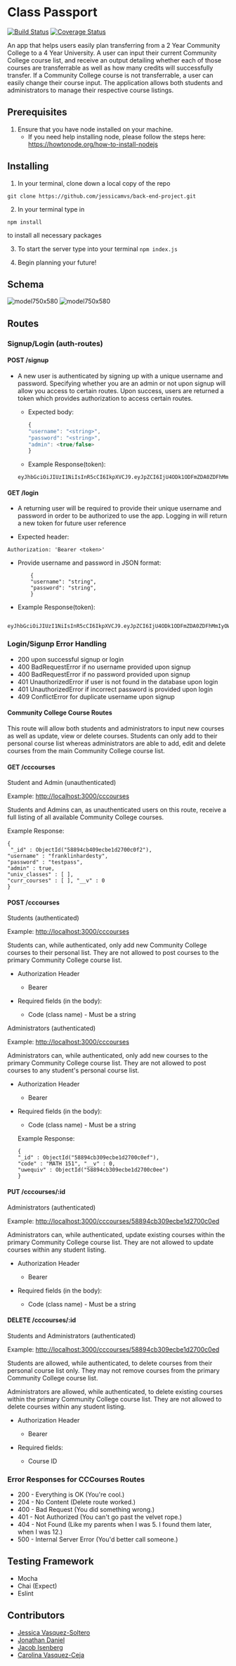 # Class Passport
[![Build Status](https://travis-ci.org/jessicamvs/back-end-project.svg?branch=master)](https://travis-ci.org/jessicamvs/back-end-project) [![Coverage Status](https://coveralls.io/repos/github/jessicamvs/back-end-project/badge.svg)](https://coveralls.io/github/jessicamvs/back-end-project?branch=staging)

An app that helps users easily plan transferring from a 2 Year Community College to a 4 Year University. A user can input their current Community College course list, and receive an output detailing whether each of those courses are transferrable as well as how many credits will successfully transfer. If a Community College course is not transferrable, a user can easily change their course input. The application allows both students and administrators to manage their respective course listings.  


## Prerequisites
1. Ensure that you have node installed on your machine.
    - If you need help installing node, please follow the steps here: https://howtonode.org/how-to-install-nodejs

## Installing
1. In your terminal, clone down a local copy of the repo

```git clone https://github.com/jessicamvs/back-end-project.git```

2. In your terminal type in
```
npm install
```
to install all necessary packages

3. To start the server type into your terminal ```npm index.js```

3. Begin planning your future!

## Schema
![model750x580](https://cloud.githubusercontent.com/assets/13214336/22278630/de5f056e-e279-11e6-9818-1877aba883f4.png)
![model750x580](https://cloud.githubusercontent.com/assets/13214336/22319645/851c5d60-e339-11e6-8d5d-1741153ca5d4.png)

## Routes

### Signup/Login (auth-routes)
#### POST /signup
  -  A new user is authenticated by signing up with a unique username and password. Specifying whether you are an admin or not upon signup will allow you access to certain routes. Upon success, users are returned a token which provides authorization to access certain routes.
      - Expected body:
        ``` js
        {
        "username": "<string>",
        "password": "<string>",
        "admin": <true/false>
        }
        ```

      - Example Response(token):
      ```
      eyJhbGciOiJIUzI1NiIsInR5cCI6IkpXVCJ9.eyJpZCI6IjU4ODk1ODFmZDA0ZDFhMmIyOWM5NjQyZCIsImlhdCI6MTQ4NTM5NTk5OX0.8_Zijpib85BGwh99IUHlrGjhT59EzigyTp8fssgSE48
      ```

#### GET /login
  - A returning user will be required to provide their unique username and password in order to be authorized to use the app. Logging in will return a new token for future user reference

  - Expected header:
  ```
  Authorization: 'Bearer <token>'
  ```
  - Provide username and password in JSON format:
    ```
        {
        "username": "string",
        "password": "string",
        }
    ```

   - Example Response(token):
```
   eyJhbGciOiJIUzI1NiIsInR5cCI6IkpXVCJ9.eyJpZCI6IjU4ODk1ODFmZDA0ZDFhMmIyOWM5NjQyZCIsImlhdCI6MTQ4NTM5NTk5OX0.8_Zijpib85BGwh99IUHlrGjhT59EzigyTp8fssgSE48
 ```

### Login/Sigunp Error Handling
- 200 upon successful signup or login
- 400 BadRequestError if no username provided upon signup
- 400 BadRequestError if no password provided upon signup
- 401 UnauthorizedError if user is not found in the database upon login
- 401 UnauthorizedError if incorrect password is provided upon login
- 409 ConflictError for duplicate username upon signup



#### Community College Course Routes
This route will allow both students and administrators to input new courses as well as update, view or delete courses. Students can only add to their personal course list whereas administrators are able to add, edit and delete courses from the main Community College course list.  

#### GET /cccourses
 Student and Admin (unauthenticated)

 Example: [http://localhost:3000/cccourses](http://localhost:3000/cccourses)

 Students and Admins can, as unauthenticated users on this route, receive a full listing of all available Community College courses.  

 Example Response:
 ```
 {
  "_id" : ObjectId("58894cb409ecbe1d2700c0f2"),
 "username" : "franklinhardesty",
 "password" : "testpass",
 "admin" : true,
 "univ_classes" : [ ],
 "curr_courses" : [ ], "__v" : 0
}
 ```


#### POST /cccourses
Students (authenticated)

Example: [http://localhost:3000/cccourses](http://localhost:3000/cccourses)

Students can, while authenticated, only add new Community College courses to their personal list.  They are not allowed to post courses to the primary Community College course list.

- Authorization Header
  - Bearer <user token>

- Required fields (in the body):
  - Code (class name) - Must be a string


Administrators (authenticated)

Example: [http://localhost:3000/cccourses](http://localhost:3000/cccourses)

Administrators can, while authenticated, only add new courses to the primary Community College course list.  They are not allowed to post courses to any student's personal course list.

- Authorization Header
  - Bearer <user token>

- Required fields (in the body):
  - Code (class name) - Must be a string

  Example Response:
  ```
  {
  "_id" : ObjectId("58894cb309ecbe1d2700c0ef"),
  "code" : "MATH 151", "__v" : 0,
  "uwequiv" : ObjectId("58894cb309ecbe1d2700c0ee")
  }
  ```

#### PUT /cccourses/:id
Administrators (authenticated)

Example: [http://localhost:3000/cccourses/58894cb309ecbe1d2700c0ed](http://localhost:3000/cccourses/58894cb309ecbe1d2700c0ed)

Administrators can, while authenticated, update existing courses within the primary Community College course list.  They are not allowed to update courses within any student listing.

- Authorization Header
  - Bearer <user token>

- Required fields (in the body):
  - Code (class name) - Must be a string

#### DELETE /cccourses/:id
Students and Administrators (authenticated)

Example: [http://localhost:3000/cccourses/58894cb309ecbe1d2700c0ed](http://localhost:3000/cccourses/58894cb309ecbe1d2700c0ed)

Students are allowed, while authenticated, to delete courses from their personal course list only.  They may not remove courses from the primary Community College course list.

Administrators are allowed, while authenticated, to delete existing courses within the primary Community College course list.  They are not allowed to delete courses within any student listing.

- Authorization Header
  - Bearer <user token>

- Required fields:
  - Course ID

### Error Responses for CCCourses Routes
- 200 - Everything is OK (You're cool.)
- 204 - No Content (Delete route worked.)
- 400 - Bad Request (You did something wrong.)
- 401 - Not Authorized (You can't go past the velvet rope.)
- 404 - Not Found (Like my parents when I was 5.  I found them later, when I was 12.)
- 500 - Internal Server Error (You'd better call someone.)

## Testing Framework
- Mocha
- Chai (Expect)
- Eslint

## Contributors
+ [Jessica Vasquez-Soltero](https://github.com/jessicamvs "Jessica's Github")
+ [Jonathan Daniel](https://github.com/spamalope01 "Jonathan's Github")
+ [Jacob Isenberg](https://github.com/jisenber "Jacob's Github")
+ [Carolina Vasquez-Ceja](http://github.com/cejac "Carolina's Github")
